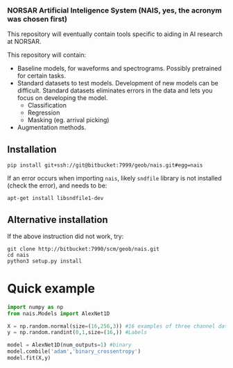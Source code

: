 ### NORSAR Artificial Inteligence System (NAIS, yes, the acronym was chosen first)
This repository will eventually contain tools specific to aiding in AI research at NORSAR.

This repository will contain: 
* Baseline models, for waveforms and spectrograms. Possibly pretrained for certain tasks.
* Standard datasets to test models. Development of new models can be difficult. Standard datasets eliminates errors in the data and lets you focus on developing the model. 
  * Classification
  * Regression
  * Masking (eg. arrival picking)
* Augmentation methods.

## Installation
``pip install git+ssh://git@bitbucket:7999/geob/nais.git#egg=nais``

If an error occurs when importing `nais`, likely ``sndfile`` library is not installed (check the error), and needs to be:

``apt-get install libsndfile1-dev``

## Alternative installation
If the above instruction did not work, try:
```
git clone http://bitbucket:7990/scm/geob/nais.git
cd nais
python3 setup.py install
```

# Quick example

```python
import numpy as np
from nais.Models import AlexNet1D

X = np.random.normal(size=(16,256,3)) #16 examples of three channel data.
y = np.random.randint(0,1,size=(16,)) #Labels

model = AlexNet1D(num_outputs=1) #binary 
model.combile('adam','binary_crossentropy')
model.fit(X,y)
```
